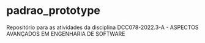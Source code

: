 # padrao_prototype
Repositório para as atividades da disciplina DCC078-2022.3-A - ASPECTOS AVANÇADOS EM ENGENHARIA DE SOFTWARE
